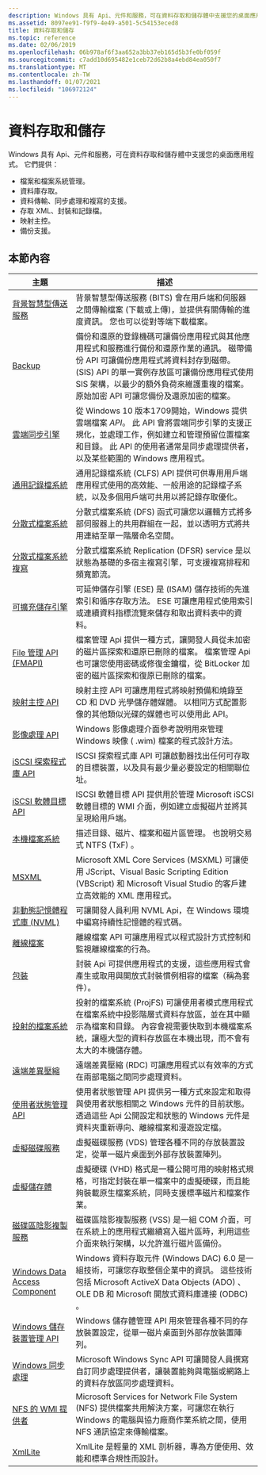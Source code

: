 ```yaml
---
description: Windows 具有 Api、元件和服務，可在資料存取和儲存體中支援您的桌面應用程式。
ms.assetid: 8097ee91-f9f9-4e49-a501-5c54153eced8
title: 資料存取和儲存
ms.topic: reference
ms.date: 02/06/2019
ms.openlocfilehash: 06b978af6f3aa652a3bb37eb165d5b3fe0bf059f
ms.sourcegitcommit: c7add10d695482e1ceb72d62b8a4ebd84ea050f7
ms.translationtype: MT
ms.contentlocale: zh-TW
ms.lasthandoff: 01/07/2021
ms.locfileid: "106972124"
---
```

# <a name="data-access-and-storage"></a>資料存取和儲存

Windows 具有 Api、元件和服務，可在資料存取和儲存體中支援您的桌面應用程式。 它們提供：

-   檔案和檔案系統管理。
-   資料庫存取。
-   資料傳輸、同步處理和複寫的支援。
-   存取 XML、封裝和記錄檔。
-   映射主控。
-   備份支援。

## <a name="in-this-section"></a>本節內容



| 主題                                                                                                            | 描述                                                                                                                                                                                                                                                                                                 |
|------------------------------------------------------------------------------------------------------------------|-------------------------------------------------------------------------------------------------------------------------------------------------------------------------------------------------------------------------------------------------------------------------------------------------------------|
| [背景智慧型傳送服務](/windows/desktop/Bits/background-intelligent-transfer-service-portal)<br/>        | 背景智慧型傳送服務 (BITS) 會在用戶端和伺服器之間傳輸檔案 (下載或上傳)，並提供有關傳輸的進度資訊。 您也可以從對等端下載檔案。 <br/>                                                                          |
| [Backup](/windows/desktop/Backup/backup)<br/>                                              | 備份和還原的登錄機碼可讓備份應用程式與其他應用程式和服務進行備份和還原作業的通訊。 磁帶備份 API 可讓備份應用程式將資料封存到磁帶。  (SIS) API 的單一實例存放區可讓備份應用程式使用 SIS 架構，以最少的額外負荷來維護重複的檔案。 原始加密 API 可讓您備份及還原加密的檔案。<br/> |
| [雲端同步引擎](cfapi/cloud-files-api-portal.md)<br/>                                                   | 從 Windows 10 版本1709開始，Windows 提供雲端檔案 *API*。 此 API 會將雲端同步引擎的支援正規化，並處理工作，例如建立和管理預留位置檔案和目錄。 此 API 的使用者通常是同步處理提供者，以及某些範圍的 Windows 應用程式。<br/>                   |
| [通用記錄檔系統](/previous-versions/windows/desktop/clfs/common-log-file-system-portal)<br/>                                            | 通用記錄檔系統 (CLFS) API 提供可供專用用戶端應用程式使用的高效能、一般用途的記錄檔子系統，以及多個用戶端可共用以將記錄存取優化。<br/>                                                                                          |
| [分散式檔案系統](/previous-versions/windows/desktop/dfs/distributed-file-system)<br/>                                                | 分散式檔案系統 (DFS) 函式可讓您以邏輯方式將多部伺服器上的共用群組在一起，並以透明方式將共用連結至單一階層命名空間。<br/>                                                                                                             |
| [分散式檔案系統複寫](/previous-versions/windows/desktop/dfsr/distributed-file-system-replication--dfsr-)<br/>                | 分散式檔案系統 Replication (DFSR) service 是以狀態為基礎的多宿主複寫引擎，可支援複寫排程和頻寬節流。<br/>                                                                                                                           |
| [可擴充儲存引擎](/previous-versions/windows/desktop/Gg269259(v=EXCHG.10))<br/>         | 可延伸儲存引擎 (ESE) 是 (ISAM) 儲存技術的先進索引和循序存取方法。 ESE 可讓應用程式使用索引或連續資料指標流覽來儲存和取出資料表中的資料。<br/>                                                                |
| [File 管理 API (FMAPI) ](/previous-versions/windows/desktop/fmapi/file-management-api--fmapi-)<br/>                                      | 檔案管理 Api 提供一種方式，讓開發人員從未加密的磁片區探索和還原已刪除的檔案。 檔案管理 Api 也可讓您使用密碼或修復金鑰檔，從 BitLocker 加密的磁片區探索和復原已刪除的檔案。<br/> |
| [映射主控 API](/windows/desktop/imapi/portal)<br/>                                                                   | 映射主控 API 可讓應用程式將映射預備和燒錄至 CD 和 DVD 光學儲存體媒體。 以相同方式配置影像的其他類似光碟的媒體也可以使用此 API。 <br/>                                                                                                      |
| [影像處理 API](/previous-versions/msdn10/dd851933(v=msdn.10))<br/>                 | Windows 影像處理介面參考說明用來管理 Windows 映像 ( .wim) 檔案的程式設計方法。<br/>                                                                                                                                                                               |
| [iSCSI 探索程式庫 API](/previous-versions/windows/desktop/iscsidisc/iscsi-discovery-library-api-portal)<br/>                           | ISCSI 探索程式庫 API 可讓啟動器找出任何可存取的目標裝置，以及具有最少量必要設定的相關聯位址。<br/>                                                                                                                  |
| [iSCSI 軟體目標 API](/previous-versions/windows/desktop/iscsitarg/iscsi-software-target-api-portal)<br/>                               | ISCSI 軟體目標 API 提供用於管理 Microsoft iSCSI 軟體目標的 WMI 介面，例如建立虛擬磁片並將其呈現給用戶端。<br/>                                                                                                                             |
| [本機檔案系統](/previous-versions/windows/desktop/legacy/aa364407(v=vs.85))<br/>                                                                 | 描述目錄、磁片、檔案和磁片區管理。 也說明交易式 NTFS (TxF) 。<br/>                                                                                                                                                                                                 |
| [MSXML](/previous-versions/windows/desktop/ms763742(v=vs.85))<br/>                                                         | Microsoft XML Core Services (MSXML) 可讓使用 JScript、Visual Basic Scripting Edition (VBScript) 和 Microsoft Visual Studio 的客戶建立高效能的 XML 應用程式。<br/>                                                                                                   |
| [非動態記憶體程式庫 (NVML) ](./persistent-memory-programming-in-windows---nvml-integration.md)<br/> | 可讓開發人員利用 NVML Api，在 Windows 環境中編寫持續性記憶體的程式碼。<br/>                                                                                                                                                                                           |
| [離線檔案](/previous-versions/windows/desktop/offlinefiles/offline-files-portal)<br/>                                                              | 離線檔案 API 可讓應用程式以程式設計方式控制和監視離線檔案的行為。<br/>                                                                                                                                                                                 |
| [包裝](/previous-versions/windows/desktop/opc/packaging)<br/>                                                                            | 封裝 Api 可提供應用程式的支援，這些應用程式會產生或取用與開放式封裝慣例相容的檔案（稱為套件）。<br/>                                                                                                                                      |
| [投射的檔案系統](ProjFS/projected-file-system.md)<br/>                                                                             | 投射的檔案系統 (ProjFS) 可讓使用者模式應用程式在檔案系統中投影階層式資料存放區，並在其中顯示為檔案和目錄。  內容會視需要快取到本機檔案系統，讓極大型的資料存放區在本機出現，而不會有太大的本機儲存體。<br/> |
| [遠端差異壓縮](/previous-versions/windows/desktop/rdc/remote-differential-compression)<br/>                                | 遠端差異壓縮 (RDC) 可讓應用程式以有效率的方式在兩部電腦之間同步處理資料。<br/>                                                                                                                                                                      |
| [使用者狀態管理 API](/previous-versions/windows/desktop/usm/user-state-management-api-portal)<br/>                                     | 使用者狀態管理 API 提供另一種方式來設定和取得與使用者狀態相關之 Windows 元件的目前狀態。 透過這些 Api 公開設定和狀態的 Windows 元件是資料夾重新導向、離線檔案和漫遊設定檔。<br/> |
| [虛擬磁碟服務](/windows/desktop/VDS/virtual-disk-service-portal)<br/>                                              | 虛擬磁碟服務 (VDS) 管理各種不同的存放裝置設定，從單一磁片桌面到外部存放裝置陣列。<br/>                                                                                                                                                             |
| [虛擬儲存體](/windows/desktop/VStor/virtual-storage)<br/>                                                              | 虛擬硬碟 (VHD) 格式是一種公開可用的映射格式規格，可指定封裝在單一檔案中的虛擬硬碟，而且能夠裝載原生檔案系統，同時支援標準磁片和檔案作業。<br/>                                               |
| [磁碟區陰影複製服務](/windows/desktop/VSS/volume-shadow-copy-service-portal)<br/> | 磁碟區陰影複製服務 (VSS) 是一組 COM 介面，可在系統上的應用程式繼續寫入磁片區時，利用這些介面來執行架構，以允許進行磁片區備份。<br/>                                                                                                                                                                                                                                                           |
| [Windows Data Access Component](/previous-versions/windows/desktop/legacy/aa968814(v=vs.85))<br/>                                | Windows 資料存取元件 (Windows DAC) 6.0 是一組技術，可讓您存取整個企業中的資訊。 這些技術包括 Microsoft ActiveX Data Objects (ADO) 、OLE DB 和 Microsoft 開放式資料庫連接 (ODBC) 。<br/>                                    |
| [Windows 儲存裝置管理 API](/previous-versions/windows/desktop/stormgmt/windows-storage-management-api-portal)<br/>                      | Windows 儲存體管理 API 用來管理各種不同的存放裝置設定，從單一磁片桌面到外部存放裝置陣列。<br/>                                                                                                                                               |
| [Windows 同步處理](/previous-versions/windows/desktop/winsync/windows-sync)<br/>                                                                  | Microsoft Windows Sync API 可讓開發人員撰寫自訂同步處理提供者，讓裝置能夠與電腦或網路上的資料存放區同步處理資料。<br/>                                                                                                   |
| [NFS 的 WMI 提供者](/previous-versions/windows/desktop/nfswmi/wmi-provider-for-nfs-portal)<br/>                                            | Microsoft Services for Network File System (NFS) 提供檔案共用解決方案，可讓您在執行 Windows 的電腦與協力廠商作業系統之間，使用 NFS 通訊協定來傳輸檔案。<br/>                                                                                 |
| [XmlLite](/previous-versions/windows/desktop/ms752872(v=vs.85))<br/>                                                       | XmlLite 是輕量的 XML 剖析器，專為方便使用、效能和標準合規性而設計。<br/>                                                                                                                                                                                             |



 

 

